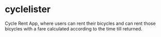 # cyclelister
Cycle Rent App, where users can rent their bicycles and can rent those bicycles with a fare calculated according to the time till returned.

